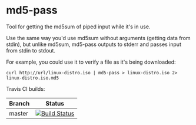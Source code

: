 # md5-pass

Tool for getting the md5sum of piped input while it's in use.

Use the same way you'd use md5sum without arguments (getting data from stdin), but 
unlike md5sum, md5-pass outputs to stderr and passes input from stdin to stdout.

For example, you could use it to verify a file as it's being downloaded:
```
curl http://url/linux-distro.iso | md5-pass > linux-distro.iso 2> linux-distro.iso.md5
```

Travis CI builds:

|Branch      |Status   |
|------------|---------|
|master      | [![Build Status](https://travis-ci.org/VectorCell/md5-pass.svg?branch=master)](https://travis-ci.org/VectorCell/md5-pass?branch=master) |
